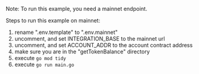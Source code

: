 Note: To run this example, you need a mainnet endpoint.

Steps to run this example on mainnet: 
1. rename ".env.template" to ".env.mainnet"
2. uncomment, and set INTEGRATION_BASE to the mainnet url
3. uncomment, and set ACCOUNT_ADDR to the account contract address
4. make sure you are in the "getTokenBalance" directory
5. execute `go mod tidy`
6. execute `go run main.go`
